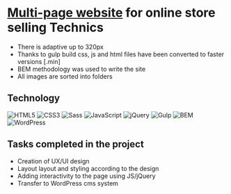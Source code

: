# <a href="https://ivanraichev.github.io/GamingRoom-shopnew">Multi-page website</a>  for online store selling Technics


- There is adaptive up to 320px
- Thanks to gulp build css, js and html files have been converted to faster versions [.min]
- BEM methodology was used to write the site
- All images are sorted into folders

## Technology
![HTML5](https://img.shields.io/badge/-HTML5-e34f26?logo=html5&logoColor=white)
![CSS3](https://img.shields.io/badge/-CSS3-1572b6?logo=css3&logoColor=white)
![Sass](https://img.shields.io/badge/Sass?logo=sass&color=blue)
![JavaScript](https://img.shields.io/badge/-JavaScript-f7df1e?logo=javaScript&logoColor=black)
![jQuery](https://img.shields.io/badge/-jQuery-61daf8?logo=jQuery&logoColor=black)
![Gulp](https://img.shields.io/badge/-Gulp-99d6f8?logo=gulp&logoColor=black)
![BEM](https://img.shields.io/badge/-BEM-yellowgreen)
![WordPress](https://img.shields.io/badge/-Wordpress-yellow)

## Tasks completed in the project

- Creation of UX/UI design
- Layout layout and styling according to the design
- Adding interactivity to the page using JS/jQuery
- Transfer to WordPress cms system
